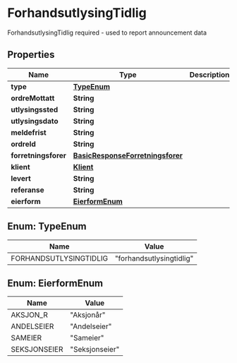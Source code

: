 

# ForhandsutlysingTidlig

ForhandsutlysingTidlig required - used to report announcement data

## Properties

| Name | Type | Description | Notes |
|------------ | ------------- | ------------- | -------------|
|**type** | [**TypeEnum**](#TypeEnum) |  |  |
|**ordreMottatt** | **String** |  |  |
|**utlysingssted** | **String** |  |  |
|**utlysingsdato** | **String** |  |  |
|**meldefrist** | **String** |  |  |
|**ordreId** | **String** |  |  |
|**forretningsforer** | [**BasicResponseForretningsforer**](BasicResponseForretningsforer.md) |  |  |
|**klient** | [**Klient**](Klient.md) |  |  [optional] |
|**levert** | **String** |  |  [optional] |
|**referanse** | **String** |  |  [optional] |
|**eierform** | [**EierformEnum**](#EierformEnum) |  |  [optional] |



## Enum: TypeEnum

| Name | Value |
|---- | -----|
| FORHANDSUTLYSINGTIDLIG | &quot;forhandsutlysingtidlig&quot; |



## Enum: EierformEnum

| Name | Value |
|---- | -----|
| AKSJON_R | &quot;Aksjonår&quot; |
| ANDELSEIER | &quot;Andelseier&quot; |
| SAMEIER | &quot;Sameier&quot; |
| SEKSJONSEIER | &quot;Seksjonseier&quot; |



